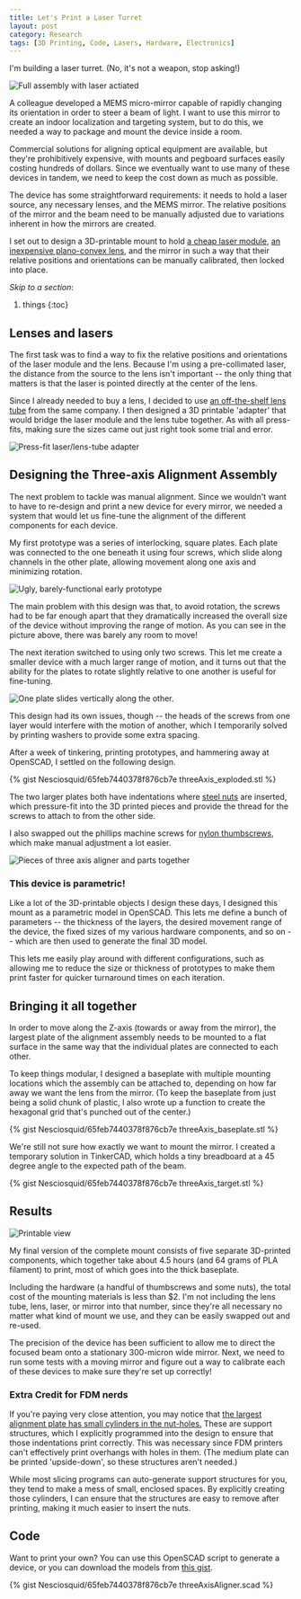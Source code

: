 ```yaml
---
title: Let's Print a Laser Turret
layout: post
category: Research
tags: [3D Printing, Code, Lasers, Hardware, Electronics]
---
```


I'm building a laser turret. (No, it's not a weapon, stop asking!)

![Full assembly with laser actiated](http://i.imgur.com/BqcEdFCl.jpg)


A colleague developed a MEMS micro-mirror capable of rapidly changing its orientation in order to steer a beam of light. I want to use this mirror to create an indoor localization and targeting system, but to do this, we needed a way to package and mount the device inside a room.

Commercial solutions for aligning optical equipment are available, but they're prohibitively expensive, with mounts and pegboard surfaces easily costing hundreds of dollars. Since we eventually want to use many of these devices in tandem, we need to keep the cost down as much as possible.

The device has some straightforward requirements: it needs to hold a laser source, any necessary lenses, and the MEMS mirror. The relative positions of the mirror and the beam need to be manually adjusted due to variations inherent in how the mirrors are created. 

I set out to design a 3D-printable mount to hold [a cheap laser module](http://www.amazon.com/Quarton-Laser-Module-VLM-650-01-LPA-INDUSTRIAL/dp/B00ANY8KPK), [an inexpensive plano-convex lens](https://www.thorlabs.com/newgrouppage9.cfm?objectgroup_id=112&pn=LA1289), and the mirror in such a way that their relative positions and orientations can be manually calibrated, then locked into place.

*Skip to a section*:

1. things
{:toc}

## Lenses and lasers

The first task was to find a way to fix the relative positions and orientations of the laser module and the lens. Because I'm using a pre-collimated laser, the distance from the source to the lens isn't important -- the only thing that matters is that the laser is pointed directly at the center of the lens. 

Since I already needed to buy a lens, I decided to use [an off-the-shelf lens tube](http://www.thorlabs.com/thorproduct.cfm?partnumber=SM05L03) from the same company. I then designed a 3D printable 'adapter' that would bridge the laser module and the lens tube together. As with all press-fits, making sure the sizes came out just right took some trial and error.

![Press-fit laser/lens-tube adapter](http://i.imgur.com/CUfp9oKl.jpg)

## Designing the Three-axis Alignment Assembly

The next problem to tackle was manual alignment. Since we wouldn't want to have to re-design and print a new device for every mirror, we needed a system that would let us fine-tune the alignment of the different components for each device.

My first prototype was a series of interlocking, square plates. Each plate was connected to the one beneath it using four screws, which slide along channels in the other plate, allowing movement along one axis and minimizing rotation. 

![Ugly, barely-functional early prototype](http://i.imgur.com/sMF80I0l.jpg)

The main problem with this design was that, to avoid rotation, the screws had to be far enough apart that they dramatically increased the overall size of the device without improving the range of motion. As you can see in the picture above, there was barely any room to move! 

The next iteration switched to using only two screws. This let me create a smaller device with a much larger range of motion, and it turns out that the ability for the plates to rotate slightly relative to one another is useful for fine-tuning. 

![One plate slides vertically along the other.](https://j.gifs.com/1wVw6m.gif)

This design had its own issues, though -- the heads of the screws from one layer would interfere with the motion of another, which I temporarily solved by printing washers to provide some extra spacing.

After a week of tinkering, printing prototypes, and hammering away at OpenSCAD, I settled on the following design.

{% gist Nesciosquid/65feb7440378f876cb7e threeAxis_exploded.stl %}

The two larger plates both have indentations where [steel nuts](http://www.mcmaster.com/#90480a007/=11can13) are inserted, which pressure-fit into the 3D printed pieces and provide the thread for the screws to attach to from the other side. 

I also swapped out the phillips machine screws for [nylon thumbscrews](http://www.mcmaster.com/#94323a585/=11caov7), which make manual adjustment a lot easier. 

![Pieces of three axis aligner and parts together](http://i.imgur.com/gXeIp1Kl.jpg)

### This device is parametric!

Like a lot of the 3D-printable objects I design these days, I designed this mount as a parametric model in OpenSCAD. This lets me define a bunch of parameters -- the thickness of the layers, the desired movement range of the device, the fixed sizes of my various hardware components, and so on -- which are then used to generate the final 3D model.

This lets me easily play around with different configurations, such as allowing me to reduce the size or thickness of prototypes to make them print faster for quicker turnaround times on each iteration.

## Bringing it all together

In order to move along the Z-axis (towards or away from the mirror), the largest plate of the alignment assembly needs to be mounted to a flat surface in the same way that the individual plates are connected to each other. 

To keep things modular, I designed a baseplate with multiple mounting locations which the assembly can be attached to, depending on how far away we want the lens from the mirror. (To keep the baseplate from just being a solid chunk of plastic, I also wrote up a function to create the hexagonal grid that's punched out of the center.)

{% gist Nesciosquid/65feb7440378f876cb7e threeAxis_baseplate.stl %}

We're still not sure how exactly we want to mount the mirror. I created a temporary solution in TinkerCAD, which holds a tiny breadboard at a 45 degree angle to the expected path of the beam.

{% gist Nesciosquid/65feb7440378f876cb7e threeAxis_target.stl %}

## Results

![Printable view](http://i.imgur.com/BSorOCCl.jpg)

My final version of the complete mount consists of five separate 3D-printed components, which together take about 4.5 hours (and 64 grams of PLA filament) to print, most of which goes into the thick baseplate. 

Including the hardware (a handful of thumbscrews and some nuts), the total cost of the mounting materials is less than $2. I'm not including the lens tube, lens, laser, or mirror into that number, since they're all necessary no matter what kind of mount we use, and they can be easily swapped out and re-used.

The precision of the device has been sufficient to allow me to direct the focused beam onto a stationary 300-micron wide mirror. Next, we need to run some tests with a moving mirror and figure out a way to calibrate each of these devices to make sure they're set up correctly!

### Extra Credit for FDM nerds

If you're paying very close attention, you may notice that [the largest alignment plate has small cylinders in the nut-holes.](http://i.imgur.com/o0U6fOj.jpg) These are support structures, which I explicitly programmed into the design to ensure that those indentations print correctly. This was necessary since FDM printers can't effectively print overhangs with holes in them. (The medium plate can be printed 'upside-down', so these structures aren't needed.)

While most slicing programs can auto-generate support structures for you, they tend to make a mess of small, enclosed spaces. By explicitly creating those cylinders, I can ensure that the structures are easy to remove after printing, making it much easier to insert the nuts.

## Code

Want to print your own? You can use this OpenSCAD script to generate a device, or you can download the models from [this gist](https://gist.github.com/Nesciosquid/65feb7440378f876cb7e).

{% gist Nesciosquid/65feb7440378f876cb7e threeAxisAligner.scad %}
